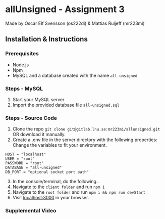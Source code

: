 # allUnsigned - Assignment 3
Made by Oscar Elf Svensson (os222di) & Mattias Ruljeff (mr223mi)

## Installation & Instructions
### Prerequisites
- Node.js
- Npm
- MySQL and a database created with the name `all-unsigned`

### Steps - MySQL
1. Start your MySQL server
2. Import the provided database file `all-unsigned.sql`

### Steps - Source Code
1. Clone the repo `git clone git@gitlab.lnu.se:mr223mi/allunsigned.git` OR download it manually. 
2. Create a .env file in the server directory with the following properties:  
   Change the variables to fit your environment.
```
HOST = "localhost"
USER = "root"
PASSWORD = "root"
DATABASE = "all-unsigned"
DB_PORT = "optional socket port path"
```
3. In the console/terminal, do the following..
4. Navigate to the `client folder` and run `npm i`
5. Navigate to the `root folder` and run `npm i && npm run devStart`
6. Visit [localhost:3000](http://localhost:3000) in your browser.

### Supplemental Video